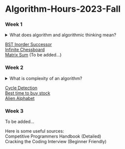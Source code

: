 # Algorithm-Hours-2023-Fall


### Week 1

<details>
  <summary>What does algorithm and algorithmic thinking mean?</summary>
  &emsp; Algorithm is a set of steps to accomplish a specific task, it is the logical connection between input and output. Cooking recipes, and GPS directions are examples of algorithms. <br>
  &emsp; Algorithmic thinking is a methodical approach to problem-solving using algorithms. Abstraction, decomposition, pattern recognition, and algorithm design are the key concepts of algorithmic thinking.
</details>

[BST Inorder Successor](Week1/Q1_BST_Inorder_Successor.md) <br>
[Infinite Chessboard](Week1/Q2_Infinite_Chessboard.md) <br>
[Matrix Sum](Week1/Q3_Matrix_Sum.md) (To be added...)

### Week 2

<details>
  <summary>What is complexity of an algorithm?</summary>
  &emsp; We said that algorithm is the steps between given input and desired output last week. Different algorithms can be used to achieve the same result, and complexity is the measure we used to determine which one is more efficient. Size of input (generally called 'n') is the measurement of complexities. <br>
  <a href="https://www.geeksforgeeks.org/understanding-time-complexity-simple-examples/" target="_blank" rel="noreferrer noopener">GeeksforGeeks Explanation</a>
  <details>
		<summary>What is big-o notation?</summary>
		&emsp; When we are testing our algorithms, we generally use big-o notation, which means that it is the worst-case scenario (upper bound) of the algorithm. And within big-o notation, coefficients (2n -> n) and smaller terms (n^2+n -> n^2) are ignored, because when the input size gets bigger, coefficients and the smaller terms are dominated. (This is the simplest way I can explain, please search it on google for more)
  </details>
  <details>
		<summary>What is Time Complexity?</summary>
		&emsp; Time complexity is the amount of time spent throughout the algorithm. <br>
		&emsp; For example, if our task is to find the minimum element of an array, we simply look at every element, and compare it with the minimum that we found till that point. In the end, we looked at n elements, therefore time complexity of our algorithm is O(n).
  </details>
  <details>
		<summary>What is Space Complexity?</summary>
		&emsp; Space complexity is the maximum amount of space we allocated throughout our algorithm. For example, if we create a matrix with size nxn, space complexity of this algorithm is at least O(n^2).
  </details>
</details>

[Cycle Detection](Week2/Q1_Cycle_Detection.md) <br>
[Best time to buy stock](Week2/Q2_Best_Time_To_Buy_Stock.md) <br>
[Alien Alphabet](Week2/Q3_Alien_Alphabet.md)

### Week 3
To be added...


Here is some useful sources: <br>
Competitive Programmers Handbook (Detailed)<br>
Cracking the Coding Interview (Beginner Friendly) <br>
